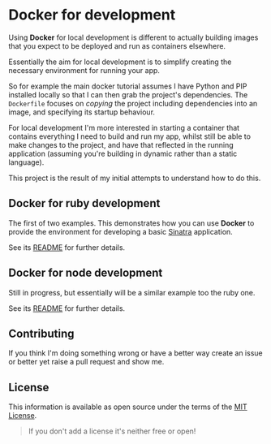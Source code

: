 # Docker for development

Using **Docker** for local development is different to actually building images that you expect to be deployed and run as containers elsewhere.

Essentially the aim for local development is to simplify creating the necessary environment for running your app.

So for example the main docker tutorial assumes I have Python and PIP installed locally so that I can then grab the project's dependencies. The `Dockerfile` focuses on *copying* the project including dependencies into an image, and specifying its startup behaviour.

For local development I'm more interested in starting a container that contains everything I need to build and run my app, whilst still be able to make changes to the project, and have that reflected in the running application (assuming you're building in dynamic rather than a static language).

This project is the result of my initial attempts to understand how to do this.

## Docker for ruby development

The first of two examples. This demonstrates how you can use **Docker** to provide the environment for developing a basic [Sinatra](http://www.sinatrarb.com/) application.

See its [README](/ruby) for further details.

## Docker for node development

Still in progress, but essentially will be a similar example too the ruby one.

See its [README](/node) for further details.

## Contributing

If you think I'm doing something wrong or have a better way create an issue or better yet raise a pull request and show me.

## License

This information is available as open source under the terms of the [MIT License](http://opensource.org/licenses/MIT).

> If you don't add a license it's neither free or open!
